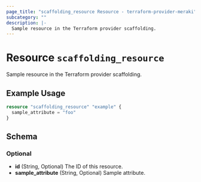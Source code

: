 ```yaml
---
page_title: "scaffolding_resource Resource - terraform-provider-meraki"
subcategory: ""
description: |-
  Sample resource in the Terraform provider scaffolding.
---
```


# Resource `scaffolding_resource`

Sample resource in the Terraform provider scaffolding.

## Example Usage

```terraform
resource "scaffolding_resource" "example" {
  sample_attribute = "foo"
}
```

## Schema

### Optional

- **id** (String, Optional) The ID of this resource.
- **sample_attribute** (String, Optional) Sample attribute.


